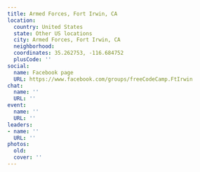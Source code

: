 ```yaml
---
title: Armed Forces, Fort Irwin, CA
location:
  country: United States
  state: Other US locations
  city: Armed Forces, Fort Irwin, CA
  neighborhood: 
  coordinates: 35.262753, -116.684752
  plusCode: ''
social:
  name: Facebook page
  URL: https://www.facebook.com/groups/freeCodeCamp.FtIrwin
chat:
  name: ''
  URL: ''
event:
  name: ''
  URL: ''
leaders:
- name: ''
  URL: ''
photos:
  old: 
  cover: ''
---
```

